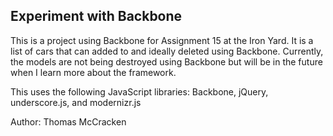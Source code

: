 ## Experiment with Backbone

This is a project using Backbone for Assignment 15 at the Iron Yard.  It is a list of cars that can added to and ideally deleted using Backbone.  Currently, the models are not being destroyed using Backbone but will be in the future when I learn more about the framework.

This uses the following JavaScript libraries: Backbone, jQuery, underscore.js, and modernizr.js

Author: Thomas McCracken
